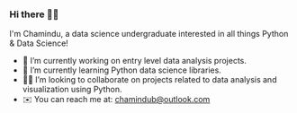 ### Hi there 👋🏽

I'm Chamindu, a data science undergraduate interested in all things Python & Data Science!

- 🔭 I’m currently working on entry level data analysis projects.
- 🌱 I’m currently learning Python data science libraries.
- 🤝🏽 I’m looking to collaborate on projects related to data analysis and visualization using Python.
- ✉️ You can reach me at: chamindub@outlook.com

<!--
**chamindub/chamindub** is a ✨ _special_ ✨ repository because its `README.md` (this file) appears on your GitHub profile.

Here are some ideas to get you started:

- 🔭 I’m currently working on ...
- 🌱 I’m currently learning ...
- 👯 I’m looking to collaborate on ...
- 🤔 I’m looking for help with ...
- 💬 Ask me about ...
- 📫 How to reach me: ...
- 😄 Pronouns: ...
- ⚡ Fun fact: ...
-->
